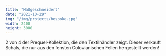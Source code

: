 ```yaml
---
title: "Maßgeschneidert"
date: "2021-10-29"
img: "/img/projects/bespoke.jpg"
width: 2400
height: 3000
---
```


2 von 4 der Prequel-Kollektion, die den Textilhändler zeigt. Dieser verkauft Schals, die nur aus den fensten Colovianischen Fellen hergestellt werden!
